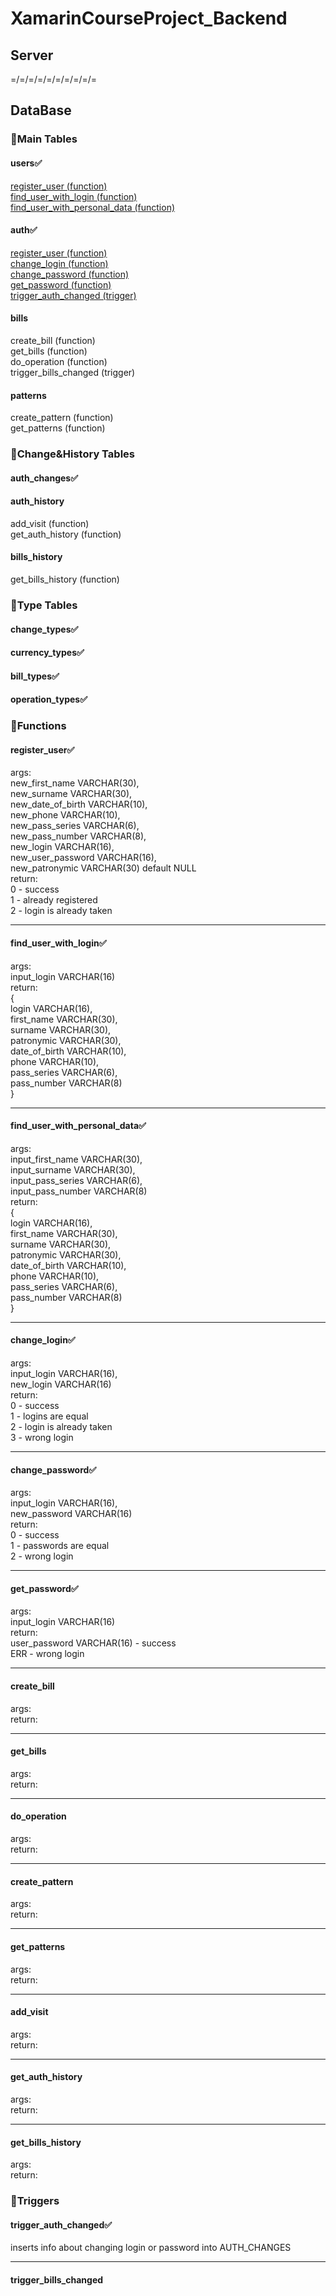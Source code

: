 # XamarinCourseProject_Backend
## Server
=/=/=/=/=/=/=/=/=/=
## DataBase
### :star2:Main Tables
#### users:white_check_mark:    
[register_user (function)](#register_userwhite_check_mark)    
[find_user_with_login (function)](#find_user_with_loginwhite_check_mark)    
[find_user_with_personal_data (function)](#find_user_with_personal_datawhite_check_mark)    
#### auth:white_check_mark:    
[register_user (function)](#register_userwhite_check_mark)    
[change_login (function)](#change_loginwhite_check_mark)    
[change_password (function)](#change_passwordwhite_check_mark)    
[get_password (function)](#get_passwordwhite_check_mark)    
[trigger_auth_changed (trigger)](#trigger_auth_changedwhite_check_mark)    
#### bills
create_bill (function)    
get_bills (function)    
do_operation (function)    
trigger_bills_changed (trigger)    
#### patterns
create_pattern (function)   
get_patterns (function)

### :star2:Change&History Tables
#### auth_changes:white_check_mark:  
#### auth_history
add_visit (function)    
get_auth_history (function)
#### bills_history
get_bills_history (function)

### :star2:Type Tables
#### change_types:white_check_mark:    
#### currency_types:white_check_mark:    
#### bill_types:white_check_mark:    
#### operation_types:white_check_mark:    
 
### :star2:Functions
#### register_user:white_check_mark:
args:    
new_first_name VARCHAR(30),    
new_surname VARCHAR(30),    
new_date_of_birth VARCHAR(10),    
new_phone VARCHAR(10),    
new_pass_series VARCHAR(6),    
new_pass_number VARCHAR(8),    
new_login VARCHAR(16),    
new_user_password VARCHAR(16),    
new_patronymic VARCHAR(30) default NULL    
return:    
0 - success    
1 - already registered    
2 - login is already taken    
____
#### find_user_with_login:white_check_mark:    
args:    
input_login VARCHAR(16)    
return:    
{    
login VARCHAR(16),    
first_name VARCHAR(30),    
surname VARCHAR(30),    
patronymic VARCHAR(30),    
date_of_birth VARCHAR(10),    
phone VARCHAR(10),    
pass_series VARCHAR(6),    
pass_number VARCHAR(8)    
}    
____
#### find_user_with_personal_data:white_check_mark:    
args:    
input_first_name VARCHAR(30),    
input_surname VARCHAR(30),    
input_pass_series VARCHAR(6),    
input_pass_number VARCHAR(8)    
return:    
{    
login VARCHAR(16),    
first_name VARCHAR(30),    
surname VARCHAR(30),    
patronymic VARCHAR(30),    
date_of_birth VARCHAR(10),    
phone VARCHAR(10),    
pass_series VARCHAR(6),    
pass_number VARCHAR(8)    
}    
____
#### change_login:white_check_mark:    
args:    
input_login VARCHAR(16),    
new_login VARCHAR(16)    
return:    
0 - success    
1 - logins are equal    
2 - login is already taken    
3 - wrong login   
____
#### change_password:white_check_mark:    
args:    
input_login VARCHAR(16),    
new_password VARCHAR(16)    
return:    
0 - success    
1 - passwords are equal    
2 - wrong login   
____
#### get_password:white_check_mark:    
args:    
input_login VARCHAR(16)    
return:    
user_password VARCHAR(16) - success    
ERR - wrong login    
____
#### create_bill
args:   
return:
____
#### get_bills
args:   
return:
____
#### do_operation
args:   
return:
____
#### create_pattern
args:    
return:    
____
#### get_patterns
args:    
return:    
____
#### add_visit
args:    
return:    
____
#### get_auth_history
args:    
return:    
____
#### get_bills_history
args:    
return:  

### :star2:Triggers
#### trigger_auth_changed:white_check_mark:     
inserts info about changing login or password into AUTH_CHANGES    
____
#### trigger_bills_changed
